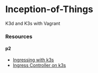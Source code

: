# Inception-of-Things
K3d and K3s with Vagrant


### Resources

#### p2

- [Ingressing with k3s](https://carpie.net/articles/ingressing-with-k3s)
- [Ingress Controller on k3s](https://www.suse.com/c/rancher_blog/deploy-an-ingress-controller-on-k3s/)